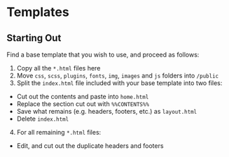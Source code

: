 # Templates

## Starting Out
Find a base template that you wish to use, and proceed as follows:
1. Copy all the `*.html` files here
2. Move `css`, `scss`, `plugins`, `fonts`, `img`, `images` and `js` folders into `/public`
3. Split the `index.html` file included with your base template into two files:
  * Cut out the contents and paste into `home.html`
  * Replace the section cut out with `%%CONTENTS%%`
  * Save what remains (e.g. headers, footers, etc.) as `layout.html`
  * Delete `index.html`
4. For all remaining `*.html` files:
  * Edit, and cut out the duplicate headers and footers
